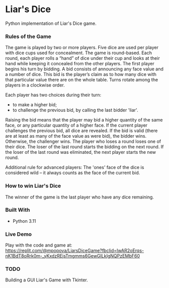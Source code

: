 # Liar's Dice
Python implementation of Liar's Dice game.


### Rules of the Game

The game is played by two or more players. Five dice are used per player with dice cups used for concealment. 
The game is round-based. Each round, each player rolls a “hand” of dice under their cup and looks at their hand while 
keeping it concealed from the other players. The first player begins his turn by bidding. A bid consists of announcing 
any face value and a number of dice. This bid is the player’s claim as to how many dice with that particular value there 
are on the whole table. Turns rotate among the players in a clockwise order.

Each player has two choices during their turn:
 - to make a higher bid; 
 - to challenge the previous bid, by calling the last bidder 'liar'. 

Raising the bid means that the player may bid a higher quantity of the same face, or any particular quantity of a higher
face. If the current player challenges the previous bid, all dice are revealed. If the bid is valid (there are at least
as many of the face value as were bid), the bidder wins. Otherwise, the challenger wins. The player who loses a round 
loses one of their dice. The loser of the last round starts the 
bidding on the next round. If the loser of the last round was eliminated, the next player starts the new round.

Additional rule for advanced players: The 'ones' face of the dice is considered wild – it always counts as the face 
of the current bid.


### How to win Liar's Dice

The winner of the game is the last player who have any dice remaining.


### Built With

 - Python 3.11


### Live Demo

Play with the code and game at: https://replit.com/@mpopova/LiarsDiceGame?fbclid=IwAR2oErqs-nK1BdT8oRrk0m-_yKxdzREjsTmgmms6GewGILkIgNQPzEMbF60

### TODO

Building a GUI Liar's Game with Tkinter.


